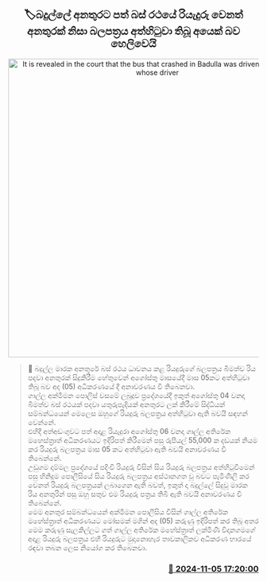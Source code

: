 <p align='center'><b><h2 align='center' title='It is revealed in the court that the bus that crashed in Badulla was driven by a person whose driver's license was suspended for 05 months.'>🏷බදුල්ලේ අනතුරට පත් බස් රථ​යේ රියැදුරු​ වෙනත් අනතුරක් නිසා​ බලපත්‍රය අත්හිටුවා තිබූ අයෙක් බව හෙලිවෙයි</h2></b></p>
<p align='center'><img src='https://helakuru.sgp1.cdn.digitaloceanspaces.com/esana/images/lib/badulla-rre.jpg' width='600' alt='It is revealed in the court that the bus that crashed in Badulla was driven by a person whose driver's license was suspended for 05 months.'></p>

>📝 බදුල්ල මාරක අනතුරේ බස් රථය ධාවනය කළ රියදුරුගේ බලපත්‍රය බීමත්ව රිය පදවා අනතුරක් සිදුකිරී​ම හේතුවෙන් අගෝස්තු මාසයේදී මාස 05කට අත්හිටුවා තිබූ බව අද (05) අධිකරණයේ දී අනාවරණය වී තිබෙනවා.<br>ගාල්ල අක්මීමන පොලිස් වසමේ ලබුදූ​ව ප්‍රදේශයේදී ඉකුත් අගෝස්තු 04 වනදා බීමත්ව බස් රථයක් පදවා යතුරුපැදියක් අනතුරට ලක් කිරීමේ සිද්ධියක් සම්බන්ධයෙන් මෙලෙස ඔහුගේ රියදුරු බලපත්‍රය අත්හිටුවා ඇති බවයි සඳහන් වෙන්නේ.<br>එහිදී අත්අඩංගුවට පත් අදා​ළ රියැදුරා අගෝස්තු 06 වනදා ගාල්ල අතිරේක මහෙස්ත්‍රාත් අධිකරණය​ට ඉදිරිපත් කිරීමෙන් පසු රුපියල් 55,000 ක දඩයක් නියම කර රියදුරු බලපත්‍රය මාස 05 කට අත්හිටුවා ඇති බවයි අනාවරණය වී තිබෙන්නේ.<br>උඩුගම දාම්මල ප්‍රදේශයේ පදිංචි රියදුරු විසින් සිය රියදුරු බලපත්‍රය අත්හිටුවීමෙන් පසු හිනිදුම පොලීසියේ සිය රියදුරු බලපත්‍රය අස්ථානගත වූ බවට පැමිණිලි කර වෙනත් රියදුරු බලපත්‍රයක් ලබාගෙන ඇති බවත්, ඉකුත් දා බදුල්ලේ සිදුවූ මාරක රිය අනතුරින් පසු ඔහු සතුව එම රියදුරු පත්‍රය තිබී ඇති බවයි අනාවරණය වී තිබෙන්නේ.<br>මෙම අනතුර සම්බන්ධයෙන් අක්මීමන පොලීසිය විසින් ගාල්ල අතිරේක මහේස්ත්‍රාත් අධිකරණයට මෝසමක් මගින් අද (05) කරුණු ඉදිරිපත් කර තිබූ අතර මෙම කරුණු සැලකිල්ලට ගත් ගාල්ල අතිරේක මහේස්ත්‍රාත් ලක්මිණී විදානගමගේ අදාළ රියදුරු බලපත්‍රය එහි රියදුරුට මුදානොහැර තාවකාලිකව අධිකරණ භාරයේ රඳවා තබන ලෙස නියෝග කර තිබෙනවා.<br>

<h3 align='right'><a href='https://www.helakuru.lk/esana/p/104775/'>📅 2024-11-05 17:20:00</a></h3>
